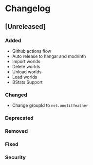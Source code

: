 # Changelog

## [Unreleased]

### Added
- Github actions flow
- Auto release to hangar and modrinth
- Import worlds 
- Delete worlds
- Unload worlds
- Load worlds
- BStats Support
### Changed
- Change groupId to `net.onelitfeather`

### Deprecated

### Removed

### Fixed

### Security
